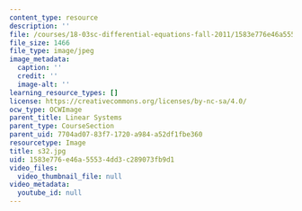 ```yaml
---
content_type: resource
description: ''
file: /courses/18-03sc-differential-equations-fall-2011/1583e776e46a55534dd3c289073fb9d1_s32.jpg
file_size: 1466
file_type: image/jpeg
image_metadata:
  caption: ''
  credit: ''
  image-alt: ''
learning_resource_types: []
license: https://creativecommons.org/licenses/by-nc-sa/4.0/
ocw_type: OCWImage
parent_title: Linear Systems
parent_type: CourseSection
parent_uid: 7704ad07-83f7-1720-a984-a52df1fbe360
resourcetype: Image
title: s32.jpg
uid: 1583e776-e46a-5553-4dd3-c289073fb9d1
video_files:
  video_thumbnail_file: null
video_metadata:
  youtube_id: null
---
```

